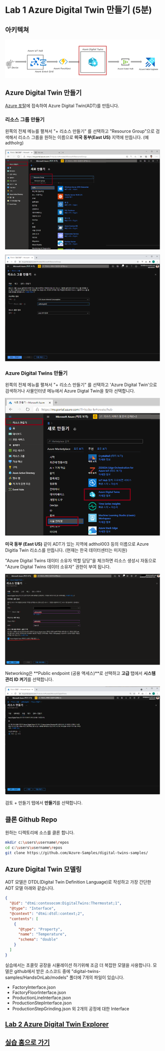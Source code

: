 # Lab 1 Azure Digital Twin 만들기 (5분)

## 아키텍쳐 

![실습 아키텍쳐](images/hol-architecture-3_updated.png)

## Azure Digital Twin 만들기 
[Azure 포탈](https://portal.azure.com)에 접속하여 Azure Digital Twin(ADT)를 만듭니다. 

### 리소스 그룹 만들기 

왼쪽의 전체 메뉴를 펼쳐서 "+ 리소스 만들기" 를 선택하고 "Resource Group"으로 검색해서 리소스 그룹을 원하는 이름으로 **미국 동부(East US)** 지역에 만듭니다. (예 adtholrg)

![리소스그룹 만들기](images/adt-rg.png)

![리소스그룹 만들기](images/adt-rg2.png)

### Azure Digital Twins 만들기

왼쪽의 전체 메뉴를 펼쳐서 "+ 리소스 만들기" 를 선택하고 'Azure Digital Twin'으로 검색하거나 사물인터넷 메뉴에서 Azure Digtal Twin을 찾아 선택합니다. 

![ADT 만들기](images/adt-portal.png)

**미국 동부 (East US)** 같이 ADT가 있는 지역에 adthol003 등의 이름으로 Azure Digitla Twin 리소스를 만듭니다. (현재는 한국 데이터센터는 미지원)

"Azure Digital Twins 데이터 소유자 역할 담당"을 체크하면 리소스 생성시 자동으로 "Azure Digital Twins 데이터 소유자" 권한이 부여 됩니다.

![ADT 만들기](images/adt_0.png)

Networking은 **Public endpoint (공용 액세스)**로 선택하고 **고급** 탭에서 **시스템 관리 ID 켜기**를 선택합니다. 

![시스템 관리 ID 켜기](images/adt-system-managed-identity.png)

검토 + 만들기 탭에서 **만들기**를 선택합니다.  

## 클론 Github Repo

원하는 디렉토리에 소스를 클론 합니다. 

``` bash
mkdir c:\users\username\repos
cd c:\users\username\repos
git clone https://github.com/Azure-Samples/digital-twins-samples/
```

## Azure Digital Twin 모델링 

ADT 모델은 DTDL(Digital Twin Definition Language)로 작성하고 가장 간단한 ADT 모델 아래와 같습니다. 

``` json
{
  "@id": "dtmi:contosocom:DigitalTwins:Thermostat;1",
  "@type": "Interface",
  "@context": "dtmi:dtdl:context;2",
  "contents": [
    {
      "@type": "Property",
      "name": "Temperature",
      "schema": "double"
    }
  ]
}
```

실습에서는 초콜릿 공장을 시뮬레이션 하기위해 조금 더 복잡한 모델을 사용합니다. 모델은 github에서 받은 소스코드 중에 "digital-twins-samples/HandsOnLab/models" 폴더에 7개의 파일이 있습니다. 

* FactoryInterface.json
* FactoryFloorInterface.json
* ProductionLineInterface.json
* ProductionStepInterface.json
* ProductionStepGrinding.json 외 2개의 공정에 대한 Interface

## [Lab 2 Azure Digital Twin Explorer](lab2-setup-model.md)

## [실습 홈으로 가기](README.md)
